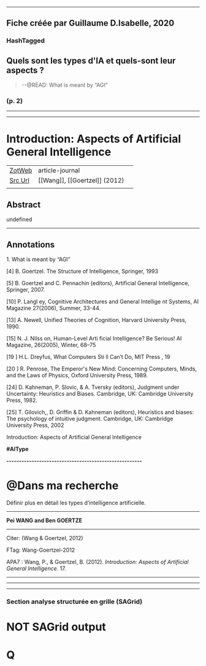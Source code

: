 
----
Fiche créée par Guillaume D.Isabelle, 2020 
---- 

### HashTagged 






## Quels sont les types d'IA et quels-sont leur aspects ?


>--@READ: What is meant by “AGI”




### (p. 2) 






----

----



# Introduction: Aspects of Artificial General Intelligence



|       |       |       |
|  ---  |  ---  |  ---  |
|   [ZotWeb](http://zotero.org/users/180474/items/XKKYA5CU)    | article-journal      |       |
|   [Src Url](undefined)    |  [[Wang]], [[Goertzel]] (2012)     |       |
|       |       |       |


## Abstract

undefined

----

## Annotations

1\. What is meant by “AGI”



 [4] B. Goertzel. The Structure of Intelligence, Springer, 1993



 [5] B. Goertzel and C. Pennachin (editors), Artificial General Intelligence, Springer, 2007.



 [10] P. Langl ey, Cognitive Architectures and General Intellige nt Systems, AI Magazine 27(2006), Summer, 33-44.



 [13] A. Newell, Unified Theories of Cognition, Harvard University Press, 1990.



 [15] N. J. Nilss on, Human-Level Arti ficial Intelligence? Be Serious! AI Magazine, 26(2005), Winter, 68–75



 [19 ] H.L. Dreyfus, What Computers Sti ll Can’t Do, MIT Press , 19



 [20 ] R. Penrose, The Emperor's New Mind: Concerning Computers, Minds, and the Laws of Physics, Oxford University Press, 1989.



 [24] D. Kahneman, P. Slovic, & A. Tversky (editors), Judgment under Uncertainty: Heuristics and Biases. Cambridge, UK: Cambridge University Press, 1982.



 [25] T. Gilovich,, D. Griffin & D. Kahneman (editors), Heuristics and biases: The psychology of intuitive judgment. Cambridge, UK: Cambridge University Press, 2002



Introduction: Aspects of Artificial General Intelligence

**#AIType**

**------------------------------------------------------**

**@Dans ma recherche**
======================

Définir plus en détail les types d’intelligence artificielle.

  

--------------------------------------------------------------



**Pei WANG and Ben GOERTZE**

-------------------------------------------------

Citer: (Wang & Goertzel, 2012)

FTag: Wang-Goertzel-2012

APA7 : Wang, P., & Goertzel, B. (2012). _Introduction: Aspects of Artificial General Intelligence_. 17.

-----------------------------------------------------------------------------------------






----

----



### Section analyse structurée en grille (SAGrid)


# NOT SAGrid output

# Q

